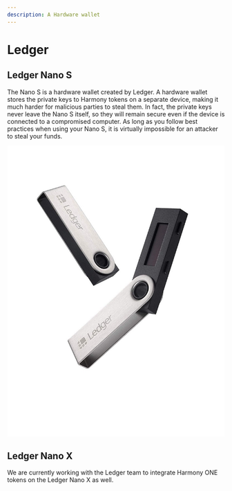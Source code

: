 ```yaml
---
description: A Hardware wallet
---
```


# Ledger

## Ledger Nano S

The Nano S is a hardware wallet created by Ledger. A hardware wallet stores the private keys to Harmony tokens on a separate device, making it much harder for malicious parties to steal them. In fact, the private keys never leave the Nano S itself, so they will remain secure even if the device is connected to a compromised computer. As long as you follow best practices when using your Nano S, it is virtually impossible for an attacker to steal your funds.

![](../../.gitbook/assets/assets_-lleolyqeg_gkuo5rehq_-lycl3m54cmp_vb-yngl_-lyclkszlnqpelutwy0t_image.jpg)

## Ledger Nano X

We are currently working with the Ledger team to integrate Harmony ONE tokens on the Ledger Nano X as well.

